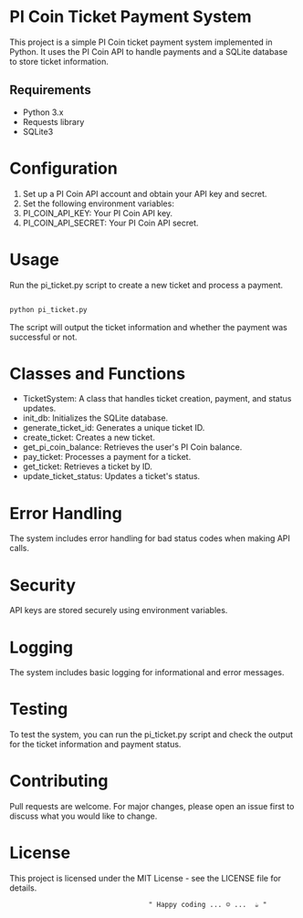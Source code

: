 # PI Coin Ticket Payment System

This project is a simple PI Coin ticket payment system implemented in Python. It uses the PI Coin API to handle payments and a SQLite database to store ticket information.

## Requirements

- Python 3.x
- Requests library
- SQLite3

# Configuration

1. Set up a PI Coin API account and obtain your API key and secret.
2. Set the following environment variables:
3. PI_COIN_API_KEY: Your PI Coin API key.
4. PI_COIN_API_SECRET: Your PI Coin API secret.

# Usage

Run the pi_ticket.py script to create a new ticket and process a payment.

```bash

python pi_ticket.py
```

The script will output the ticket information and whether the payment was successful or not.

# Classes and Functions

- TicketSystem: A class that handles ticket creation, payment, and status updates.
- init_db: Initializes the SQLite database.
- generate_ticket_id: Generates a unique ticket ID.
- create_ticket: Creates a new ticket.
- get_pi_coin_balance: Retrieves the user's PI Coin balance.
- pay_ticket: Processes a payment for a ticket.
- get_ticket: Retrieves a ticket by ID.
- update_ticket_status: Updates a ticket's status.

# Error Handling

The system includes error handling for bad status codes when making API calls.

# Security

API keys are stored securely using environment variables.

# Logging

The system includes basic logging for informational and error messages.

# Testing

To test the system, you can run the pi_ticket.py script and check the output for the ticket information and payment status.

# Contributing

Pull requests are welcome. For major changes, please open an issue first to discuss what you would like to change.

# License

This project is licensed under the MIT License - see the LICENSE file for details.


                                      " Happy coding ... ☺ ...  ☕ "
